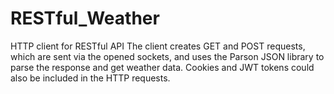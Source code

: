 # RESTful_Weather
HTTP client for RESTful API
The client creates GET and POST requests, which are sent via the opened sockets, and uses the Parson JSON library to parse the response and get weather data. Cookies and JWT tokens could also be included in the HTTP requests.
